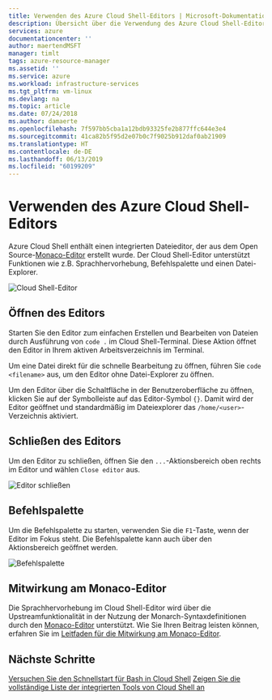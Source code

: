 ```yaml
---
title: Verwenden des Azure Cloud Shell-Editors | Microsoft-Dokumentation
description: Übersicht über die Verwendung des Azure Cloud Shell-Editors.
services: azure
documentationcenter: ''
author: maertendMSFT
manager: timlt
tags: azure-resource-manager
ms.assetid: ''
ms.service: azure
ms.workload: infrastructure-services
ms.tgt_pltfrm: vm-linux
ms.devlang: na
ms.topic: article
ms.date: 07/24/2018
ms.author: damaerte
ms.openlocfilehash: 7f597bb5cba1a12bdb93325fe2b877ffc644e3e4
ms.sourcegitcommit: 41ca82b5f95d2e07b0c7f9025b912daf0ab21909
ms.translationtype: HT
ms.contentlocale: de-DE
ms.lasthandoff: 06/13/2019
ms.locfileid: "60199209"
---
```

# <a name="using-the-azure-cloud-shell-editor"></a>Verwenden des Azure Cloud Shell-Editors

Azure Cloud Shell enthält einen integrierten Dateieditor, der aus dem Open Source-[Monaco-Editor](https://github.com/Microsoft/monaco-editor) erstellt wurde. Der Cloud Shell-Editor unterstützt Funktionen wie z.B. Sprachhervorhebung, Befehlspalette und einen Datei-Explorer.

![Cloud Shell-Editor](media/using-cloud-shell-editor/open-editor.png)

## <a name="opening-the-editor"></a>Öffnen des Editors

Starten Sie den Editor zum einfachen Erstellen und Bearbeiten von Dateien durch Ausführung von `code .` im Cloud Shell-Terminal. Diese Aktion öffnet den Editor in Ihrem aktiven Arbeitsverzeichnis im Terminal.

Um eine Datei direkt für die schnelle Bearbeitung zu öffnen, führen Sie `code <filename>` aus, um den Editor ohne Datei-Explorer zu öffnen.

Um den Editor über die Schaltfläche in der Benutzeroberfläche zu öffnen, klicken Sie auf der Symbolleiste auf das Editor-Symbol `{}`. Damit wird der Editor geöffnet und standardmäßig im Dateiexplorer das `/home/<user>`-Verzeichnis aktiviert.

## <a name="closing-the-editor"></a>Schließen des Editors

Um den Editor zu schließen, öffnen Sie den `...`-Aktionsbereich oben rechts im Editor und wählen `Close editor` aus.

![Editor schließen](media/using-cloud-shell-editor/close-editor.png)

## <a name="command-palette"></a>Befehlspalette

Um die Befehlspalette zu starten, verwenden Sie die `F1`-Taste, wenn der Editor im Fokus steht. Die Befehlspalette kann auch über den Aktionsbereich geöffnet werden.

![Befehlspalette](media/using-cloud-shell-editor/cmd-palette.png)

## <a name="contributing-to-the-monaco-editor"></a>Mitwirkung am Monaco-Editor

Die Sprachhervorhebung im Cloud Shell-Editor wird über die Upstreamfunktionalität in der Nutzung der Monarch-Syntaxdefinitionen durch den [Monaco-Editor](https://github.com/Microsoft/monaco-editor) unterstützt. Wie Sie Ihren Beitrag leisten können, erfahren Sie im [Leitfaden für die Mitwirkung am Monaco-Editor](https://github.com/Microsoft/monaco-editor/blob/master/CONTRIBUTING.md).

## <a name="next-steps"></a>Nächste Schritte
[Versuchen Sie den Schnellstart für Bash in Cloud Shell](quickstart.md)
[Zeigen Sie die vollständige Liste der integrierten Tools von Cloud Shell an](features.md)